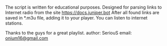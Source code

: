 The script is written for educational purposes. 
Designed for parsing links to Internet radio from the site
https://docs.juniper.bot
After all found links are saved in *.m3u file, adding it to your player. You can listen to internet stations.

Thanks to the guys for a great playlist.
author: SeriouS
email: onium16@gmail.com
